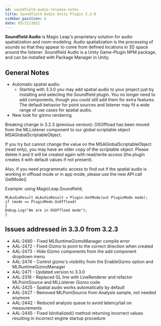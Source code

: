 ```yaml
---
id: soundfield-audio-release-notes
title: Soundfield Audio Unity Plugin 3.3.0
sidebar_position: 6
date: 03/22/2022
---
```


**Soundfield Audio** is Magic Leap's proprietary solution for audio spatialization and room modeling. Audio spatialization is the processing of sounds so that they appear to come from defined locations in 3D space around the listener. Soundfield Audio is a Unity Game-Plugin NPM package, and can be installed with Package Manager in Unity.

## General Notes

- Automatic spatial audio:
  - Starting with 3.3.0 you may add spatial audio to your project just by installing and selecting the Soundfield plugin. You no longer need to add components, though you could still add them for extra features. The default behavior for point sources and listener may fit a wide range of use cases for spatial audio.
- New look for gizmo rendering

Breaking change in 3.2.3 (previous version): OSOffload has been moved from the MLListener component to our global scriptable object MSAGlobalScriptableObject.

If you try but cannot change the value on the MSAGlobalScriptableObject (read only), you may have an older copy of the scriptable object. Please delete it and it will be created again with read/write access (the plugin creates it with default values if not present).

Also, if you need programmatic access to find out if the spatial audio is working in offload mode or in app mode, please use the new API call GetMode()

Example:
using MagicLeap.Soundfield;

```
MLAudioResult mLAudioResult = Plugin.GetMode(out PluginMode mode);
if (mode == PluginMode.OsOffload)
{
Debug.Log("We are in OSOffload mode");
}
```

## Issues addressed in 3.3.0 from 3.2.3

- AAL-2480 - Fixed MLRuntimeGizmoManager compile error
- AAL-2472 - Fixed Gizmo to point to the correct direction when created
- AAL-2473 - Hide Gizmo components from the add component dropdown menu
- AAL-2474 - Control gizmo's visibility from the EnableGizmo option and MLRuntimeGizmoManager
- AAL-2471 - Updated version to 3.3.0
- AAL-2316 - Replaced GL line with LineRenderer and refactor MLPointSource and MLListener Gizmo code
- AAL-2425 - Spatial audio works automatically by default
- AAL-2427 - Removed MLPointSource from Analysis sample, not needed anymore
- AAL-2442 - Reduced analysis queue to avoid latency/tail on measurements
- AAL-2445 - Fixed IsInitialized() method returning incorrect values resulting in incorrect engine startup procedure


